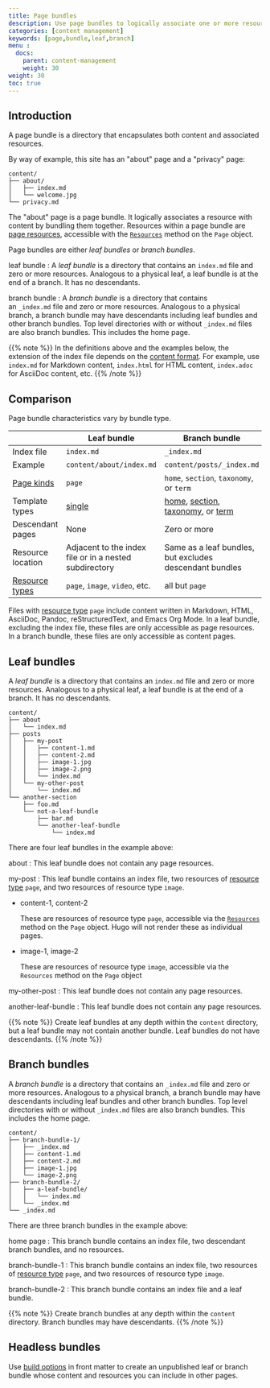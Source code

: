 ```yaml
---
title: Page bundles
description: Use page bundles to logically associate one or more resources with content.
categories: [content management]
keywords: [page,bundle,leaf,branch]
menu :
  docs:
    parent: content-management
    weight: 30
weight: 30
toc: true
---
```


## Introduction

A page bundle is a directory that encapsulates both content and associated resources.

By way of example, this site has an "about" page and a "privacy" page:

```text
content/
├── about/
│   ├── index.md
│   └── welcome.jpg
└── privacy.md
```

The "about" page is a page bundle. It logically associates a resource with content by bundling them together. Resources within a page bundle are [page resources], accessible with the [`Resources`] method on the `Page` object.

Page bundles are either _leaf bundles_ or _branch bundles_.

leaf bundle
: A _leaf bundle_ is a directory that contains an&nbsp;`index.md`&nbsp;file and zero or more resources. Analogous to a physical leaf, a leaf bundle is at the end of a branch. It has no descendants.

branch bundle
: A _branch bundle_ is a directory that contains an&nbsp;`_index.md`&nbsp;file and zero or more resources. Analogous to a physical branch, a branch bundle may have descendants including leaf bundles and other branch bundles. Top level directories with or without `_index.md`&nbsp;files are also branch bundles. This includes the home page.

{{% note %}}
In the definitions above and the examples below, the extension of the index file depends on the [content format](g). For example, use `index.md` for Markdown content, `index.html` for HTML content, `index.adoc` for AsciiDoc content, etc.
{{% /note %}}

## Comparison

Page bundle characteristics vary by bundle type.

|                     | Leaf bundle                                             | Branch bundle                                           |
|---------------------|---------------------------------------------------------|---------------------------------------------------------|
| Index file          | `index.md`                                                | `_index.md`                                               |
| Example             | `content/about/index.md`                                | `content/posts/_index.md   `                              |
| [Page kinds](g)     | `page`                                                  | `home`, `section`, `taxonomy`, or `term`                |
| Template types      | [single]                                                | [home], [section], [taxonomy], or [term]           |
| Descendant pages    | None                                                    | Zero or more                                            |
| Resource location   | Adjacent to the index file or in a nested subdirectory  | Same as a leaf bundles, but excludes descendant bundles |
| [Resource types](g) | `page`, `image`, `video`, etc.                          | all but `page`                                          |

[single]: /templates/types/#single
[home]: /templates/types/#home
[section]: /templates/types/#section
[taxonomy]: /templates/types/#taxonomy
[term]: /templates/types/#term

Files with [resource type](g) `page` include content written in Markdown, HTML, AsciiDoc, Pandoc, reStructuredText, and Emacs Org Mode. In a leaf bundle, excluding the index file, these files are only accessible as page resources. In a branch bundle, these files are only accessible as content pages.

## Leaf bundles

A _leaf bundle_ is a directory that contains an&nbsp;`index.md`&nbsp;file and zero or more resources. Analogous to a physical leaf, a leaf bundle is at the end of a branch. It has no descendants.

```text
content/
├── about
│   └── index.md
├── posts
│   ├── my-post
│   │   ├── content-1.md
│   │   ├── content-2.md
│   │   ├── image-1.jpg
│   │   ├── image-2.png
│   │   └── index.md
│   └── my-other-post
│       └── index.md
└── another-section
    ├── foo.md
    └── not-a-leaf-bundle
        ├── bar.md
        └── another-leaf-bundle
            └── index.md
```

There are four leaf bundles in the example above:

about
: This leaf bundle does not contain any page resources.

my-post
: This leaf bundle contains an index file, two resources of [resource type](g) `page`, and two resources of resource type `image`.

- content-1, content-2

  These are resources of resource type `page`, accessible via the [`Resources`] method on the `Page` object. Hugo will not render these as individual pages.

- image-1, image-2

  These are resources of resource type `image`, accessible via the `Resources` method on the `Page` object

my-other-post
: This leaf bundle does not contain any page resources.

another-leaf-bundle
: This leaf bundle does not contain any page resources.

{{% note %}}
Create leaf bundles at any depth within the `content` directory, but a leaf bundle may not contain another bundle. Leaf bundles do not have descendants.
{{% /note %}}

## Branch bundles

A _branch bundle_ is a directory that contains an&nbsp;`_index.md`&nbsp;file and zero or more resources. Analogous to a physical branch, a branch bundle may have descendants including leaf bundles and other branch bundles. Top level directories with or without `_index.md`&nbsp;files are also branch bundles. This includes the home page.

```text
content/
├── branch-bundle-1/
│   ├── _index.md
│   ├── content-1.md
│   ├── content-2.md
│   ├── image-1.jpg
│   └── image-2.png
├── branch-bundle-2/
│   ├── a-leaf-bundle/
│   │   └── index.md
│   └── _index.md
└── _index.md
```

There are three branch bundles in the example above:

home page
: This branch bundle contains an index file, two descendant branch bundles, and no resources.

branch-bundle-1
:  This branch bundle contains an index file, two resources of [resource type](g) `page`, and two resources of resource type `image`.

branch-bundle-2
: This branch bundle contains an index file and a leaf bundle.

{{% note %}}
Create branch bundles at any depth within the `content` directory. Branch bundles may have descendants.
{{% /note %}}

## Headless bundles

Use [build options] in front matter to create an unpublished leaf or branch bundle whose content and resources you can include in other pages.

[`Resources`]: /methods/page/resources/
[build options]: /content-management/build-options/
[page resources]: /content-management/page-resources/
